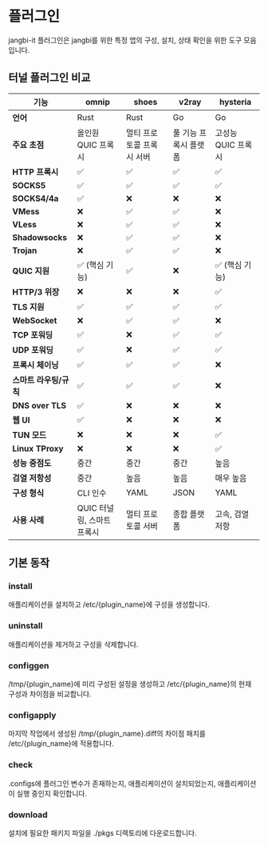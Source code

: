 # 플러그인

jangbi-it 플러그인은 jangbi를 위한 특정 앱의 구성, 설치, 상태 확인을 위한 도구 모음입니다.

## 터널 플러그인 비교

| 기능 | omnip | shoes | v2ray | hysteria |
|------|-------|-------|-------|----------|
| **언어** | Rust | Rust | Go | Go |
| **주요 초점** | 올인원 QUIC 프록시 | 멀티 프로토콜 프록시 서버 | 풀 기능 프록시 플랫폼 | 고성능 QUIC 프록시 |
| **HTTP 프록시** | ✅ | ✅ | ✅ | ✅ |
| **SOCKS5** | ✅ | ✅ | ✅ | ✅ |
| **SOCKS4/4a** | ✅ | ❌ | ❌ | ❌ |
| **VMess** | ❌ | ✅ | ✅ | ❌ |
| **VLess** | ❌ | ✅ | ✅ | ❌ |
| **Shadowsocks** | ❌ | ✅ | ✅ | ❌ |
| **Trojan** | ❌ | ✅ | ✅ | ❌ |
| **QUIC 지원** | ✅ (핵심 기능) | ✅ | ❌ | ✅ (핵심 기능) |
| **HTTP/3 위장** | ❌ | ❌ | ❌ | ✅ |
| **TLS 지원** | ✅ | ✅ | ✅ | ✅ |
| **WebSocket** | ❌ | ✅ | ✅ | ❌ |
| **TCP 포워딩** | ✅ | ❌ | ✅ | ✅ |
| **UDP 포워딩** | ✅ | ❌ | ✅ | ✅ |
| **프록시 체이닝** | ✅ | ✅ | ✅ | ❌ |
| **스마트 라우팅/규칙** | ✅ | ✅ | ✅ | ❌ |
| **DNS over TLS** | ✅ | ❌ | ❌ | ❌ |
| **웹 UI** | ✅ | ❌ | ❌ | ❌ |
| **TUN 모드** | ❌ | ❌ | ❌ | ✅ |
| **Linux TProxy** | ❌ | ❌ | ❌ | ✅ |
| **성능 중점도** | 중간 | 중간 | 중간 | 높음 |
| **검열 저항성** | 중간 | 높음 | 높음 | 매우 높음 |
| **구성 형식** | CLI 인수 | YAML | JSON | YAML |
| **사용 사례** | QUIC 터널링, 스마트 프록시 | 멀티 프로토콜 서버 | 종합 플랫폼 | 고속, 검열 저항 |

## 기본 동작

### install

애플리케이션을 설치하고 /etc/{plugin_name}에 구성을 생성합니다.

### uninstall

애플리케이션을 제거하고 구성을 삭제합니다.

### configgen

/tmp/{plugin_name}에 미리 구성된 설정을 생성하고 /etc/{plugin_name}의 현재 구성과 차이점을 비교합니다.

### configapply

마지막 작업에서 생성된 /tmp/{plugin_name}.diff의 차이점 패치를 /etc/{plugin_name}에 적용합니다.

### check

.configs에 플러그인 변수가 존재하는지, 애플리케이션이 설치되었는지, 애플리케이션이 실행 중인지 확인합니다.

### download

설치에 필요한 패키지 파일을 ./pkgs 디렉토리에 다운로드합니다.


